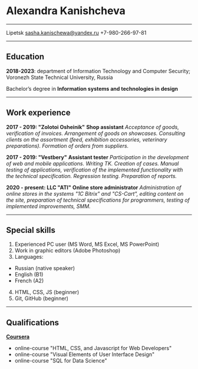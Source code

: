 # Alexandra Kanishcheva
***
Lipetsk
sasha.kanischewa@yandex.ru
+7-980-266-97-81
***
## Education
__2018-2023__: department of Information Technology and Computer Security; Voronezh State Technical University, Russia

Bachelor’s degree in __Information systems and technologies in design__
***
## Work experience
__2017 - 2019: "Zolotoi Osheinik"__
__Shop assistant__
_Acceptance of goods, verification of invoices. Arrangement of goods on showcases. Consulting clients on the assortment (feed, exhibition accessories, veterinary preparations). Formation of orders from suppliers._


__2017 - 2019: "Vestbery"__
__Assistant tester__
_Participation in the development of web and mobile applications. Writing TK. Creation of cases. Manual testing of applications, verification of the implemented functionality with the technical specification. Regression testing. Preparation of reports._

__2020 - present: LLC "ATI"__
__Online store administrator__
_Administration of online stores in the systems "1C Bitrix" and "CS-Cart", editing content on the site, preparation of technical specifications for programmers, testing of implemented improvements, SMM._ 
***

## Special skills
1. Experienced PC user (MS Word, MS Excel, MS PowerPoint)
2. Work in graphic editors (Adobe Photoshop)
3. Languages:
* Russian (native speaker)
* English (B1)
* French (A2)
4. HTML, CSS, JS (beginner)
5. Git, GitHub (beginner)
***
## Qualifications
__[Coursera](https://www.coursera.org/)__
* online-course "HTML, CSS, and Javascript for Web Developers"
* online-course "Visual Elements of User Interface Design"
* online-course "SQL for Data Science"


